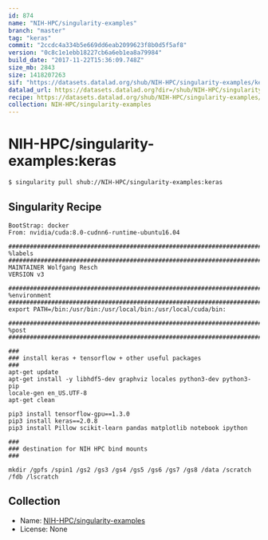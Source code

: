```yaml
---
id: 874
name: "NIH-HPC/singularity-examples"
branch: "master"
tag: "keras"
commit: "2ccdc4a334b5e669dd6eab2099623f8b0d5f5af8"
version: "0c8c1e1ebb18227cb6a6eb1ea8a79984"
build_date: "2017-11-22T15:36:09.748Z"
size_mb: 2843
size: 1418207263
sif: "https://datasets.datalad.org/shub/NIH-HPC/singularity-examples/keras/2017-11-22-2ccdc4a3-0c8c1e1e/0c8c1e1ebb18227cb6a6eb1ea8a79984.simg"
datalad_url: https://datasets.datalad.org?dir=/shub/NIH-HPC/singularity-examples/keras/2017-11-22-2ccdc4a3-0c8c1e1e/
recipe: https://datasets.datalad.org/shub/NIH-HPC/singularity-examples/keras/2017-11-22-2ccdc4a3-0c8c1e1e/Singularity
collection: NIH-HPC/singularity-examples
---
```


# NIH-HPC/singularity-examples:keras

```bash
$ singularity pull shub://NIH-HPC/singularity-examples:keras
```

## Singularity Recipe

```singularity
BootStrap: docker
From: nvidia/cuda:8.0-cudnn6-runtime-ubuntu16.04

################################################################################
%labels
################################################################################
MAINTAINER Wolfgang Resch
VERSION v3

################################################################################
%environment
################################################################################
export PATH=/bin:/usr/bin:/usr/local/bin:/usr/local/cuda/bin:

################################################################################
%post
################################################################################

###
### install keras + tensorflow + other useful packages
###
apt-get update
apt-get install -y libhdf5-dev graphviz locales python3-dev python3-pip
locale-gen en_US.UTF-8
apt-get clean

pip3 install tensorflow-gpu==1.3.0
pip3 install keras==2.0.8
pip3 install Pillow scikit-learn pandas matplotlib notebook ipython

###
### destination for NIH HPC bind mounts
###

mkdir /gpfs /spin1 /gs2 /gs3 /gs4 /gs5 /gs6 /gs7 /gs8 /data /scratch /fdb /lscratch
```

## Collection

 - Name: [NIH-HPC/singularity-examples](https://github.com/NIH-HPC/singularity-examples)
 - License: None

